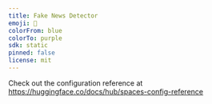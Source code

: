 ```yaml
---
title: Fake News Detector
emoji: 👀
colorFrom: blue
colorTo: purple
sdk: static
pinned: false
license: mit
---
```


Check out the configuration reference at https://huggingface.co/docs/hub/spaces-config-reference
